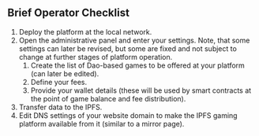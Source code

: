## Brief Operator Checklist
1. Deploy the platform at the local network.
2. Open the administrative panel and enter your settings. Note, that some settings can later be revised, but some are fixed and not subject to change at further stages of platform operation. 
   1. Create the list of Dao-based games to be offered at your platform (can later be edited).
   2. Define your fees.
   3. Provide your wallet details (these will be used by smart contracts at the point of game balance and fee distribution).
3. Transfer data to the IPFS.
4. Edit DNS settings of your website domain to make the IPFS gaming platform available from it (similar to a mirror page).